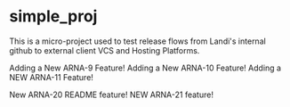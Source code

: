# simple_proj
This is a micro-project used to test release flows from Landi's internal github
to external client VCS and Hosting Platforms.

Adding a New ARNA-9 Feature!
Adding a New ARNA-10 Feature!
Adding a NEW ARNA-11 Feature!



New ARNA-20 README feature!
NEW ARNA-21 feature!
